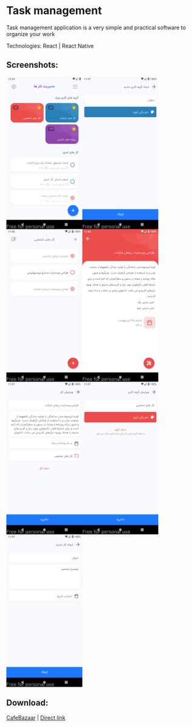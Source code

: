 # Task management
Task management application is a very simple and practical software to organize your work

Technologies: React | React Native

## Screenshots:

<div style="display:flex;flex-wrap:wrap">
<img src="https://raw.githubusercontent.com/habibi-dev/Task-management/main/screenshot/ScreenShot.png" width="200" />
<img src="https://raw.githubusercontent.com/habibi-dev/Task-management/main/screenshot/ScreenShot-1.png" width="200" />
<img src="https://raw.githubusercontent.com/habibi-dev/Task-management/main/screenshot/ScreenShot-2.png" width="200" />
<img src="https://raw.githubusercontent.com/habibi-dev/Task-management/main/screenshot/ScreenShot-3.png" width="200" />
<img src="https://raw.githubusercontent.com/habibi-dev/Task-management/main/screenshot/ScreenShot-4.png" width="200" />
<img src="https://raw.githubusercontent.com/habibi-dev/Task-management/main/screenshot/ScreenShot-5.png" width="200" />
<img src="https://raw.githubusercontent.com/habibi-dev/Task-management/main/screenshot/ScreenShot-6.png" width="200" />
</div>

## Download:

<a href="https://cafebazaar.ir/app/com.habibi_dev.taskmanagement">CafeBazaar</a> | <a href="https://github.com/habibi-dev/Task-management/releases/download/1.2.0/app-release.apk">Direct link</a>

